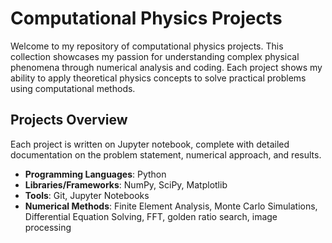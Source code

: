 # Computational Physics Projects

Welcome to my repository of computational physics projects. This collection showcases my passion for understanding complex physical phenomena through numerical analysis and coding. Each project shows my ability to apply theoretical physics concepts to solve practical problems using computational methods.

## Projects Overview

Each project is written on Jupyter notebook, complete with detailed documentation on the problem statement, numerical approach, and results.

- **Programming Languages**: Python
- **Libraries/Frameworks**: NumPy, SciPy, Matplotlib
- **Tools**: Git, Jupyter Notebooks
- **Numerical Methods**: Finite Element Analysis, Monte Carlo Simulations, Differential Equation Solving, FFT, golden ratio search, image processing
